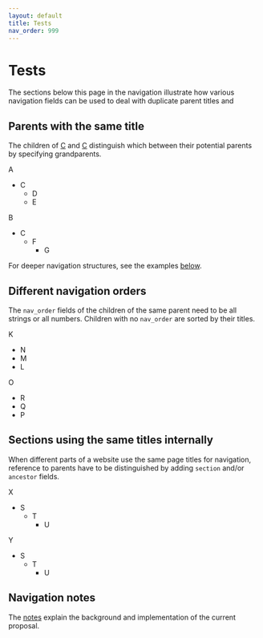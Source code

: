 ```yaml
---
layout: default
title: Tests
nav_order: 999
---
```

# Tests

The sections below this page in the navigation illustrate how various navigation fields can be used to deal with duplicate parent titles and 

## Parents with the same title

The children of [C](./AC) and [C](./BC) distinguish which between their potential parents by specifying grandparents.

A
- C
  - D
  - E

B
- C
  - F
    - G

For deeper navigation structures, see the examples [below](#sections-using-the-same-titles-internally).

## Different navigation orders

The `nav_order` fields of the children of the same parent need to be all strings or all numbers. Children with no `nav_order` are sorted by their titles.

K
- N
- M
- L

O
- R
- Q
- P

## Sections using the same titles internally

When different parts of a website use the same page titles for navigation, reference to parents have to be distinguished by adding `section` and/or `ancestor` fields.

X
- S
  - T
    - U

Y
- S
  - T
    - U

## Navigation notes

The [notes](./about) explain the background and implementation of the current proposal.
